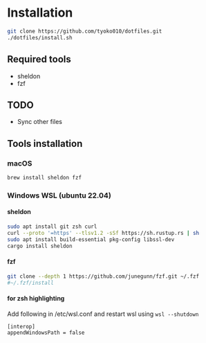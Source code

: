 # Installation

```bash
git clone https://github.com/tyoko010/dotfiles.git
./dotfiles/install.sh
```

## Required tools

* sheldon
* fzf

## TODO
* Sync other files

## Tools installation

### macOS

```bash
brew install sheldon fzf
```

### Windows WSL (ubuntu 22.04)

#### sheldon
```bash
sudo apt install git zsh curl
curl --proto '=https' --tlsv1.2 -sSf https://sh.rustup.rs | sh
sudo apt install build-essential pkg-config libssl-dev
cargo install sheldon
```

#### fzf
```bash
git clone --depth 1 https://github.com/junegunn/fzf.git ~/.fzf
#~/.fzf/install
```

#### for zsh highlighting
Add following in /etc/wsl.conf and restart wsl using `wsl --shutdown`
```
[interop]
appendWindowsPath = false
```

